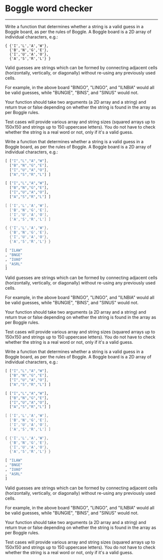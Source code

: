 # Boggle word checker

---

<p>Write a function that determines whether a string is a valid guess in a Boggle board, as per the rules of Boggle. A Boggle board is a 2D array of individual characters, e.g.:</p>
<pre style="display: none;"><code class="language-javascript">[ [<span class="cm-string">"I"</span>,<span class="cm-string">"L"</span>,<span class="cm-string">"A"</span>,<span class="cm-string">"W"</span>],
  [<span class="cm-string">"B"</span>,<span class="cm-string">"N"</span>,<span class="cm-string">"G"</span>,<span class="cm-string">"E"</span>],
  [<span class="cm-string">"I"</span>,<span class="cm-string">"U"</span>,<span class="cm-string">"A"</span>,<span class="cm-string">"O"</span>],
  [<span class="cm-string">"A"</span>,<span class="cm-string">"S"</span>,<span class="cm-string">"R"</span>,<span class="cm-string">"L"</span>] ]
</code></pre>
<pre style="display: none;"><code class="language-python">[ [<span class="cm-string">"I"</span>,<span class="cm-string">"L"</span>,<span class="cm-string">"A"</span>,<span class="cm-string">"W"</span>],
  [<span class="cm-string">"B"</span>,<span class="cm-string">"N"</span>,<span class="cm-string">"G"</span>,<span class="cm-string">"E"</span>],
  [<span class="cm-string">"I"</span>,<span class="cm-string">"U"</span>,<span class="cm-string">"A"</span>,<span class="cm-string">"O"</span>],
  [<span class="cm-string">"A"</span>,<span class="cm-string">"S"</span>,<span class="cm-string">"R"</span>,<span class="cm-string">"L"</span>] ]
</code></pre>
<pre style="display: none;"><code class="language-java">[ [<span class="cm-string">'I'</span>,<span class="cm-string">'L'</span>,<span class="cm-string">'A'</span>,<span class="cm-string">'W'</span>],
  [<span class="cm-string">'B'</span>,<span class="cm-string">'N'</span>,<span class="cm-string">'G'</span>,<span class="cm-string">'E'</span>],
  [<span class="cm-string">'I'</span>,<span class="cm-string">'U'</span>,<span class="cm-string">'A'</span>,<span class="cm-string">'O'</span>],
  [<span class="cm-string">'A'</span>,<span class="cm-string">'S'</span>,<span class="cm-string">'R'</span>,<span class="cm-string">'L'</span>] ]
</code></pre>
<pre><code class="language-cpp">{ {<span class="cm-string">'I'</span>,<span class="cm-string">'L'</span>,<span class="cm-string">'A'</span>,<span class="cm-string">'W'</span>},
  {<span class="cm-string">'B'</span>,<span class="cm-string">'N'</span>,<span class="cm-string">'G'</span>,<span class="cm-string">'E'</span>},
  {<span class="cm-string">'I'</span>,<span class="cm-string">'U'</span>,<span class="cm-string">'A'</span>,<span class="cm-string">'O'</span>},
  {<span class="cm-string">'A'</span>,<span class="cm-string">'S'</span>,<span class="cm-string">'R'</span>,<span class="cm-string">'L'</span>} }
</code></pre>
<pre style="display: none;"><code class="language-haskell">[ <span class="cm-string">"ILAW"</span>
, <span class="cm-string">"BNGE"</span>
, <span class="cm-string">"IUAO"</span>
, <span class="cm-string">"ASRL"</span>
]
</code></pre>

<p>Valid guesses are strings which can be formed by connecting adjacent cells (horizontally, vertically, or diagonally) without re-using any previously used cells.</p>
<p>For example, in the above board "BINGO", "LINGO", and "ILNBIA" would all be valid guesses, while "BUNGIE", "BINS", and "SINUS" would not.</p>
<p>Your function should take two arguments (a 2D array and a string) and return true or false depending on whether the string is found in the array as per Boggle rules.</p>
<p>Test cases will provide various array and string sizes (squared arrays up to 150x150 and strings up to 150 uppercase letters). You do not have to check whether the string is a real word or not, only if it's a valid guess.</p>


Write a function that determines whether a string is a valid guess in a Boggle board, as per the rules of Boggle. A Boggle board is a 2D array of individual characters, e.g.:
```javascript
[ ["I","L","A","W"],
  ["B","N","G","E"],
  ["I","U","A","O"],
  ["A","S","R","L"] ]
```
```python
[ ["I","L","A","W"],
  ["B","N","G","E"],
  ["I","U","A","O"],
  ["A","S","R","L"] ]
```
```java
[ ['I','L','A','W'],
  ['B','N','G','E'],
  ['I','U','A','O'],
  ['A','S','R','L'] ]
```
```cpp
{ {'I','L','A','W'},
  {'B','N','G','E'},
  {'I','U','A','O'},
  {'A','S','R','L'} }
```
```haskell
[ "ILAW"
, "BNGE"
, "IUAO"
, "ASRL"
]
```
Valid guesses are strings which can be formed by connecting adjacent cells (horizontally, vertically, or diagonally) without re-using any previously used cells.

For example, in the above board "BINGO", "LINGO", and "ILNBIA" would all be valid guesses, while "BUNGIE", "BINS", and "SINUS" would not.

Your function should take two arguments (a 2D array and a string) and return true or false depending on whether the string is found in the array as per Boggle rules.

Test cases will provide various array and string sizes (squared arrays up to 150x150 and strings up to 150 uppercase letters). You do not have to check whether the string is a real word or not, only if it's a valid guess.




Write a function that determines whether a string is a valid guess in a Boggle board, as per the rules of Boggle. A Boggle board is a 2D array of individual characters, e.g.:
```javascript
[ ["I","L","A","W"],
  ["B","N","G","E"],
  ["I","U","A","O"],
  ["A","S","R","L"] ]
```
```python
[ ["I","L","A","W"],
  ["B","N","G","E"],
  ["I","U","A","O"],
  ["A","S","R","L"] ]
```
```java
[ ['I','L','A','W'],
  ['B','N','G','E'],
  ['I','U','A','O'],
  ['A','S','R','L'] ]
```
```cpp
{ {'I','L','A','W'},
  {'B','N','G','E'},
  {'I','U','A','O'},
  {'A','S','R','L'} }
```
```haskell
[ "ILAW"
, "BNGE"
, "IUAO"
, "ASRL"
]
```
Valid guesses are strings which can be formed by connecting adjacent cells (horizontally, vertically, or diagonally) without re-using any previously used cells.

For example, in the above board "BINGO", "LINGO", and "ILNBIA" would all be valid guesses, while "BUNGIE", "BINS", and "SINUS" would not.

Your function should take two arguments (a 2D array and a string) and return true or false depending on whether the string is found in the array as per Boggle rules.

Test cases will provide various array and string sizes (squared arrays up to 150x150 and strings up to 150 uppercase letters). You do not have to check whether the string is a real word or not, only if it's a valid guess.
